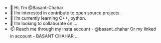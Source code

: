 - 👋 Hi, I’m @Basant-Chahar
- 👀 I’m interested in contribute to open source projects.
- 🌱 I’m currently learning C++, python.
- 💞️ I’m looking to collaborate on ...
- 📫 Reach me through my insta account - @basant_chahar 
                       Or my linked in account - BASANT CHAHAR  ...

<!---
Basant-Chahar/Basant-Chahar is a ✨ special ✨ repository because its `README.md` (this file) appears on your GitHub profile.
You can click the Preview link to take a look at your changes.
--->
